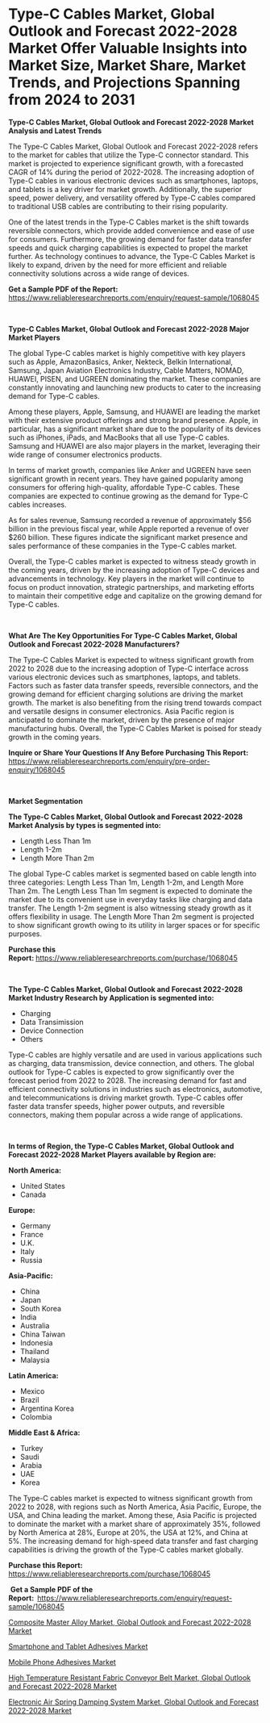 <p><h1>Type-C Cables Market, Global Outlook and Forecast 2022-2028 Market Offer Valuable Insights into Market Size, Market Share, Market Trends, and Projections Spanning from 2024 to 2031</h1></p><p><strong>Type-C Cables Market, Global Outlook and Forecast 2022-2028 Market Analysis and Latest Trends</strong></p>
<p><p>The Type-C Cables Market, Global Outlook and Forecast 2022-2028 refers to the market for cables that utilize the Type-C connector standard. This market is projected to experience significant growth, with a forecasted CAGR of 14% during the period of 2022-2028. The increasing adoption of Type-C cables in various electronic devices such as smartphones, laptops, and tablets is a key driver for market growth. Additionally, the superior speed, power delivery, and versatility offered by Type-C cables compared to traditional USB cables are contributing to their rising popularity.</p><p>One of the latest trends in the Type-C Cables market is the shift towards reversible connectors, which provide added convenience and ease of use for consumers. Furthermore, the growing demand for faster data transfer speeds and quick charging capabilities is expected to propel the market further. As technology continues to advance, the Type-C Cables Market is likely to expand, driven by the need for more efficient and reliable connectivity solutions across a wide range of devices.</p></p>
<p><strong>Get a Sample PDF of the Report:&nbsp;</strong> <a href="https://www.reliableresearchreports.com/enquiry/request-sample/1068045">https://www.reliableresearchreports.com/enquiry/request-sample/1068045</a></p>
<p>&nbsp;</p>
<p><strong>Type-C Cables Market, Global Outlook and Forecast 2022-2028 Major Market Players</strong></p>
<p><p>The global Type-C cables market is highly competitive with key players such as Apple, AmazonBasics, Anker, Nekteck, Belkin International, Samsung, Japan Aviation Electronics Industry, Cable Matters, NOMAD, HUAWEI, PISEN, and UGREEN dominating the market. These companies are constantly innovating and launching new products to cater to the increasing demand for Type-C cables.</p><p>Among these players, Apple, Samsung, and HUAWEI are leading the market with their extensive product offerings and strong brand presence. Apple, in particular, has a significant market share due to the popularity of its devices such as iPhones, iPads, and MacBooks that all use Type-C cables. Samsung and HUAWEI are also major players in the market, leveraging their wide range of consumer electronics products.</p><p>In terms of market growth, companies like Anker and UGREEN have seen significant growth in recent years. They have gained popularity among consumers for offering high-quality, affordable Type-C cables. These companies are expected to continue growing as the demand for Type-C cables increases.</p><p>As for sales revenue, Samsung recorded a revenue of approximately $56 billion in the previous fiscal year, while Apple reported a revenue of over $260 billion. These figures indicate the significant market presence and sales performance of these companies in the Type-C cables market.</p><p>Overall, the Type-C cables market is expected to witness steady growth in the coming years, driven by the increasing adoption of Type-C devices and advancements in technology. Key players in the market will continue to focus on product innovation, strategic partnerships, and marketing efforts to maintain their competitive edge and capitalize on the growing demand for Type-C cables.</p></p>
<p>&nbsp;</p>
<p><strong>What Are The Key Opportunities For Type-C Cables Market, Global Outlook and Forecast 2022-2028 Manufacturers?</strong></p>
<p><p>The Type-C Cables Market is expected to witness significant growth from 2022 to 2028 due to the increasing adoption of Type-C interface across various electronic devices such as smartphones, laptops, and tablets. Factors such as faster data transfer speeds, reversible connectors, and the growing demand for efficient charging solutions are driving the market growth. The market is also benefiting from the rising trend towards compact and versatile designs in consumer electronics. Asia Pacific region is anticipated to dominate the market, driven by the presence of major manufacturing hubs. Overall, the Type-C Cables Market is poised for steady growth in the coming years.</p></p>
<p><strong>Inquire or Share Your Questions If Any Before Purchasing This Report:</strong> <a href="https://www.reliableresearchreports.com/enquiry/pre-order-enquiry/1068045">https://www.reliableresearchreports.com/enquiry/pre-order-enquiry/1068045</a></p>
<p>&nbsp;</p>
<p><strong>Market Segmentation</strong></p>
<p><strong>The Type-C Cables Market, Global Outlook and Forecast 2022-2028 Market Analysis by types is segmented into:</strong></p>
<p><ul><li>Length Less Than 1m</li><li>Length 1-2m</li><li>Length More Than 2m</li></ul></p>
<p><p>The global Type-C cables market is segmented based on cable length into three categories: Length Less Than 1m, Length 1-2m, and Length More Than 2m. The Length Less Than 1m segment is expected to dominate the market due to its convenient use in everyday tasks like charging and data transfer. The Length 1-2m segment is also witnessing steady growth as it offers flexibility in usage. The Length More Than 2m segment is projected to show significant growth owing to its utility in larger spaces or for specific purposes.</p></p>
<p><strong>Purchase this Report:&nbsp;</strong><a href="https://www.reliableresearchreports.com/purchase/1068045">https://www.reliableresearchreports.com/purchase/1068045</a></p>
<p>&nbsp;</p>
<p><strong>The Type-C Cables Market, Global Outlook and Forecast 2022-2028 Market Industry Research by Application is segmented into:</strong></p>
<p><ul><li>Charging</li><li>Data Transimission</li><li>Device Connection</li><li>Others</li></ul></p>
<p><p>Type-C cables are highly versatile and are used in various applications such as charging, data transmission, device connection, and others. The global outlook for Type-C cables is expected to grow significantly over the forecast period from 2022 to 2028. The increasing demand for fast and efficient connectivity solutions in industries such as electronics, automotive, and telecommunications is driving market growth. Type-C cables offer faster data transfer speeds, higher power outputs, and reversible connectors, making them popular across a wide range of applications.</p></p>
<p>&nbsp;</p>
<p><strong>In terms of Region, the Type-C Cables Market, Global Outlook and Forecast 2022-2028 Market Players available by Region are:</strong></p>
<p>
    <p> <strong> North America: </strong>
        <ul>
            <li>United States</li>
            <li>Canada</li>
        </ul>
        </p> 
    <p> <strong> Europe: </strong>
        <ul>
            <li>Germany</li>
            <li>France</li>
            <li>U.K.</li>
            <li>Italy</li>
            <li>Russia</li>
        </ul>
        </p> 
    <p> <strong> Asia-Pacific: </strong>
        <ul>
            <li>China</li>
            <li>Japan</li>
            <li>South Korea</li>
            <li>India</li>
            <li>Australia</li>
            <li>China Taiwan</li>
            <li>Indonesia</li>
            <li>Thailand</li>
            <li>Malaysia</li>
        </ul>
        </p> 
    <p> <strong> Latin America: </strong>
        <ul>
            <li>Mexico</li>
            <li>Brazil</li>
            <li>Argentina Korea</li>
            <li>Colombia</li>
        </ul>
        </p> 
    <p> <strong> Middle East & Africa: </strong>
        <ul>
            <li>Turkey</li>
            <li>Saudi</li>
            <li>Arabia</li>
            <li>UAE</li>
            <li>Korea</li>
        </ul>
    </p>
    </p>
<p><p>The Type-C cables market is expected to witness significant growth from 2022 to 2028, with regions such as North America, Asia Pacific, Europe, the USA, and China leading the market. Among these, Asia Pacific is projected to dominate the market with a market share of approximately 35%, followed by North America at 28%, Europe at 20%, the USA at 12%, and China at 5%. The increasing demand for high-speed data transfer and fast charging capabilities is driving the growth of the Type-C cables market globally.</p></p>
<p><strong>Purchase this Report: </strong><a href="https://www.reliableresearchreports.com/purchase/1068045">https://www.reliableresearchreports.com/purchase/1068045</a></p>
<p>&nbsp;<strong>Get a Sample PDF of the Report:&nbsp;&nbsp;</strong><a href="https://www.reliableresearchreports.com/enquiry/request-sample/1068045">https://www.reliableresearchreports.com/enquiry/request-sample/1068045</a></p>
<p><strong></strong></p>
<p><p><a href="https://github.com/edytherolanlouisejk1miz0wig/Market-Research-Report-List-1/blob/main/composite-master-alloy-market-global-outlook-and-forecast-2022-2028-market.md">Composite Master Alloy Market, Global Outlook and Forecast 2022-2028 Market</a></p><p><a href="https://issuu.com/reportprime-2/docs/smartphone-and-tablet-adhesives-market-size-2030.p">Smartphone and Tablet Adhesives Market</a></p><p><a href="https://issuu.com/reportprime-2/docs/mobile-phone-adhesives-market-size-2030.pptx">Mobile Phone Adhesives Market</a></p><p><a href="https://github.com/redneck06/Market-Research-Report-List-1/blob/main/high-temperature-resistant-fabric-conveyor-belt-market-global-outlook-and-forecast-2022-2028-market.md">High Temperature Resistant Fabric Conveyor Belt Market, Global Outlook and Forecast 2022-2028 Market</a></p><p><a href="https://github.com/peachesmcdowel1/Market-Research-Report-List-1/blob/main/electronic-air-spring-damping-system-market-global-outlook-and-forecast-2022-2028-market.md">Electronic Air Spring Damping System Market, Global Outlook and Forecast 2022-2028 Market</a></p></p>